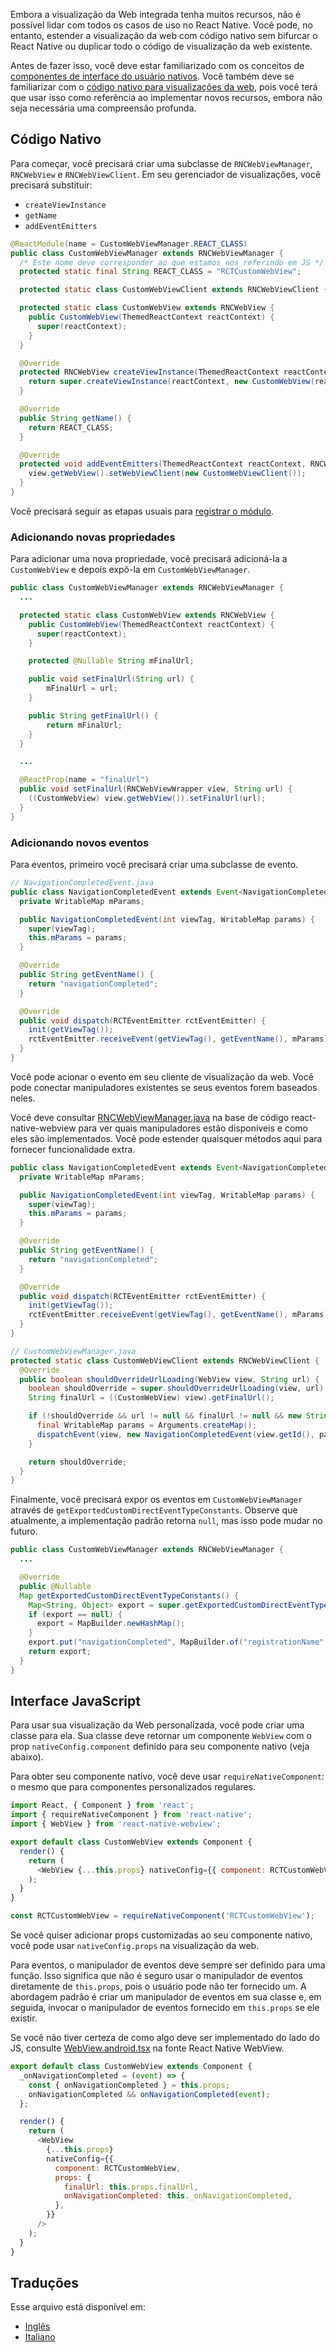 Embora a visualização da Web integrada tenha muitos recursos, não é possível lidar com todos os casos de uso no React Native. Você pode, no entanto, estender a visualização da web com código nativo sem bifurcar o React Native ou duplicar todo o código de visualização da web existente.

Antes de fazer isso, você deve estar familiarizado com os conceitos de [componentes de interface do usuário nativos](https://reactnative.dev/docs/native-components-android). Você também deve se familiarizar com o [código nativo para visualizações da web](https://github.com/react-native-webview/react-native-webview/blob/master/android/src/main/java/com/reactnativecommunity/webview/RNCWebViewManager.java), pois você terá que usar isso como referência ao implementar novos recursos, embora não seja necessária uma compreensão profunda.

## Código Nativo

Para começar, você precisará criar uma subclasse de `RNCWebViewManager`, `RNCWebView` e `RNCWebViewClient`. Em seu gerenciador de visualizações, você precisará substituir:

- `createViewInstance`
- `getName`
- `addEventEmitters`

```java
@ReactModule(name = CustomWebViewManager.REACT_CLASS)
public class CustomWebViewManager extends RNCWebViewManager {
  /* Este nome deve corresponder ao que estamos nos referindo em JS */
  protected static final String REACT_CLASS = "RCTCustomWebView";

  protected static class CustomWebViewClient extends RNCWebViewClient { }

  protected static class CustomWebView extends RNCWebView {
    public CustomWebView(ThemedReactContext reactContext) {
      super(reactContext);
    }
  }

  @Override
  protected RNCWebView createViewInstance(ThemedReactContext reactContext) {
    return super.createViewInstance(reactContext, new CustomWebView(reactContext));
  }

  @Override
  public String getName() {
    return REACT_CLASS;
  }

  @Override
  protected void addEventEmitters(ThemedReactContext reactContext, RNCWebViewWrapper view) {
    view.getWebView().setWebViewClient(new CustomWebViewClient());
  }
}
```

Você precisará seguir as etapas usuais para [registrar o módulo](https://reactnative.dev/docs/native-modules-android#register-the-module-android-specific).

### Adicionando novas propriedades

Para adicionar uma nova propriedade, você precisará adicioná-la a `CustomWebView` e depois expô-la em `CustomWebViewManager`.

```java
public class CustomWebViewManager extends RNCWebViewManager {
  ...

  protected static class CustomWebView extends RNCWebView {
    public CustomWebView(ThemedReactContext reactContext) {
      super(reactContext);
    }

    protected @Nullable String mFinalUrl;

    public void setFinalUrl(String url) {
        mFinalUrl = url;
    }

    public String getFinalUrl() {
        return mFinalUrl;
    }
  }

  ...

  @ReactProp(name = "finalUrl")
  public void setFinalUrl(RNCWebViewWrapper view, String url) {
    ((CustomWebView) view.getWebView()).setFinalUrl(url);
  }
}
```

### Adicionando novos eventos

Para eventos, primeiro você precisará criar uma subclasse de evento.

```java
// NavigationCompletedEvent.java
public class NavigationCompletedEvent extends Event<NavigationCompletedEvent> {
  private WritableMap mParams;

  public NavigationCompletedEvent(int viewTag, WritableMap params) {
    super(viewTag);
    this.mParams = params;
  }

  @Override
  public String getEventName() {
    return "navigationCompleted";
  }

  @Override
  public void dispatch(RCTEventEmitter rctEventEmitter) {
    init(getViewTag());
    rctEventEmitter.receiveEvent(getViewTag(), getEventName(), mParams);
  }
}
```

Você pode acionar o evento em seu cliente de visualização da web. Você pode conectar manipuladores existentes se seus eventos forem baseados neles.

Você deve consultar [RNCWebViewManager.java](https://github.com/react-native-webview/react-native-webview/blob/master/android/src/main/java/com/reactnativecommunity/webview/RNCWebViewManager.java) na base de código react-native-webview para ver quais manipuladores estão disponíveis e como eles são implementados. Você pode estender quaisquer métodos aqui para fornecer funcionalidade extra.

```java
public class NavigationCompletedEvent extends Event<NavigationCompletedEvent> {
  private WritableMap mParams;

  public NavigationCompletedEvent(int viewTag, WritableMap params) {
    super(viewTag);
    this.mParams = params;
  }

  @Override
  public String getEventName() {
    return "navigationCompleted";
  }

  @Override
  public void dispatch(RCTEventEmitter rctEventEmitter) {
    init(getViewTag());
    rctEventEmitter.receiveEvent(getViewTag(), getEventName(), mParams);
  }
}

// CustomWebViewManager.java
protected static class CustomWebViewClient extends RNCWebViewClient {
  @Override
  public boolean shouldOverrideUrlLoading(WebView view, String url) {
    boolean shouldOverride = super.shouldOverrideUrlLoading(view, url);
    String finalUrl = ((CustomWebView) view).getFinalUrl();

    if (!shouldOverride && url != null && finalUrl != null && new String(url).equals(finalUrl)) {
      final WritableMap params = Arguments.createMap();
      dispatchEvent(view, new NavigationCompletedEvent(view.getId(), params));
    }

    return shouldOverride;
  }
}
```

Finalmente, você precisará expor os eventos em `CustomWebViewManager` através de `getExportedCustomDirectEventTypeConstants`. Observe que atualmente, a implementação padrão retorna `null`, mas isso pode mudar no futuro.

```java
public class CustomWebViewManager extends RNCWebViewManager {
  ...

  @Override
  public @Nullable
  Map getExportedCustomDirectEventTypeConstants() {
    Map<String, Object> export = super.getExportedCustomDirectEventTypeConstants();
    if (export == null) {
      export = MapBuilder.newHashMap();
    }
    export.put("navigationCompleted", MapBuilder.of("registrationName", "onNavigationCompleted"));
    return export;
  }
}
```

## Interface JavaScript

Para usar sua visualização da Web personalizada, você pode criar uma classe para ela. Sua classe deve retornar um componente `WebView` com o prop `nativeConfig.component` definido para seu componente nativo (veja abaixo).

Para obter seu componente nativo, você deve usar `requireNativeComponent`: o mesmo que para componentes personalizados regulares.

```javascript
import React, { Component } from 'react';
import { requireNativeComponent } from 'react-native';
import { WebView } from 'react-native-webview';

export default class CustomWebView extends Component {
  render() {
    return (
      <WebView {...this.props} nativeConfig={{ component: RCTCustomWebView }} />
    );
  }
}

const RCTCustomWebView = requireNativeComponent('RCTCustomWebView');
```

Se você quiser adicionar props customizadas ao seu componente nativo, você pode usar `nativeConfig.props` na visualização da web.

Para eventos, o manipulador de eventos deve sempre ser definido para uma função. Isso significa que não é seguro usar o manipulador de eventos diretamente de `this.props`, pois o usuário pode não ter fornecido um. A abordagem padrão é criar um manipulador de eventos em sua classe e, em seguida, invocar o manipulador de eventos fornecido em `this.props` se ele existir.

Se você não tiver certeza de como algo deve ser implementado do lado do JS, consulte [WebView.android.tsx](https://github.com/react-native-webview/react-native-webview/blob/master/src/WebView.android.tsx) na fonte React Native WebView.

```javascript
export default class CustomWebView extends Component {
  _onNavigationCompleted = (event) => {
    const { onNavigationCompleted } = this.props;
    onNavigationCompleted && onNavigationCompleted(event);
  };

  render() {
    return (
      <WebView
        {...this.props}
        nativeConfig={{
          component: RCTCustomWebView,
          props: {
            finalUrl: this.props.finalUrl,
            onNavigationCompleted: this._onNavigationCompleted,
          },
        }}
      />
    );
  }
}
```

## Traduções

Esse arquivo está disponível em:

- [Inglês](Custom-Android.md)
- [Italiano](Custom-Android.italian.md)